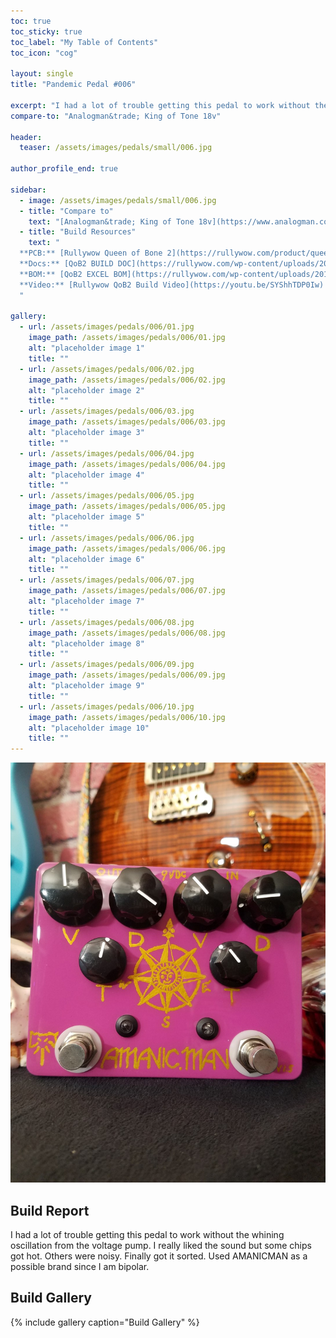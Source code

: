```yaml
---
toc: true
toc_sticky: true
toc_label: "My Table of Contents"
toc_icon: "cog"

layout: single
title: "Pandemic Pedal #006"

excerpt: "I had a lot of trouble getting this pedal to work without the whining oscillation from the voltage pump. I really liked the sound but some chips got hot. Others were noisy. Finally got it sorted. Used AMANICMAN as a possible brand since I am bipolar."
compare-to: "Analogman&trade; King of Tone 18v"

header:
  teaser: /assets/images/pedals/small/006.jpg

author_profile_end: true

sidebar:
  - image: /assets/images/pedals/small/006.jpg
  - title: "Compare to"
    text: "[Analogman&trade; King of Tone 18v](https://www.analogman.com/kingtone.htm)"
  - title: "Build Resources"
    text: "
  **PCB:** [Rullywow Queen of Bone 2](https://rullywow.com/product/queenofbone2/)<br>
  **Docs:** [QoB2 BUILD DOC](https://rullywow.com/wp-content/uploads/2018/02/Queen-of-Bone-v2-Build-Doc-REVISED-v2.pdf)<br>
  **BOM:** [QoB2 EXCEL BOM](https://rullywow.com/wp-content/uploads/2016/07/QoB2-rev2A-BOM-Excel-FINAL.xlsx)<br>
  **Video:** [Rullywow QoB2 Build Video](https://youtu.be/SYShhTDP0Iw)
  "

gallery:
  - url: /assets/images/pedals/006/01.jpg
    image_path: /assets/images/pedals/006/01.jpg
    alt: "placeholder image 1"
    title: ""
  - url: /assets/images/pedals/006/02.jpg
    image_path: /assets/images/pedals/006/02.jpg
    alt: "placeholder image 2"
    title: ""
  - url: /assets/images/pedals/006/03.jpg
    image_path: /assets/images/pedals/006/03.jpg
    alt: "placeholder image 3"
    title: ""
  - url: /assets/images/pedals/006/04.jpg
    image_path: /assets/images/pedals/006/04.jpg
    alt: "placeholder image 4"
    title: ""
  - url: /assets/images/pedals/006/05.jpg
    image_path: /assets/images/pedals/006/05.jpg
    alt: "placeholder image 5"
    title: ""
  - url: /assets/images/pedals/006/06.jpg
    image_path: /assets/images/pedals/006/06.jpg
    alt: "placeholder image 6"
    title: ""
  - url: /assets/images/pedals/006/07.jpg
    image_path: /assets/images/pedals/006/07.jpg
    alt: "placeholder image 7"
    title: ""
  - url: /assets/images/pedals/006/08.jpg
    image_path: /assets/images/pedals/006/08.jpg
    alt: "placeholder image 8"
    title: ""
  - url: /assets/images/pedals/006/09.jpg
    image_path: /assets/images/pedals/006/09.jpg
    alt: "placeholder image 9"
    title: ""
  - url: /assets/images/pedals/006/10.jpg
    image_path: /assets/images/pedals/006/10.jpg
    alt: "placeholder image 10"
    title: ""
---
```


[![header](/assets/images/pedals/006.jpg)](/assets/images/pedals/006.jpg)

## Build Report ##

I had a lot of trouble getting this pedal to work without the whining oscillation from the voltage pump. I really liked the sound but some chips got hot. Others were noisy. Finally got it sorted. Used AMANICMAN as a possible brand since I am bipolar.

## Build Gallery ## 

{% include gallery caption="Build Gallery" %}
